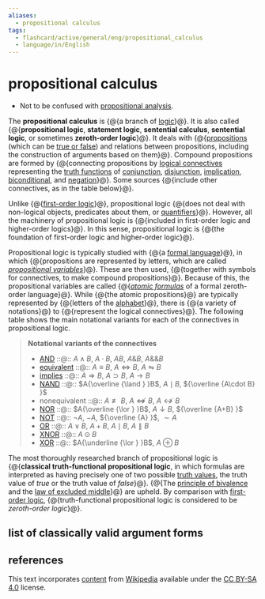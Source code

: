 ```yaml
---
aliases:
  - propositional calculus
tags:
  - flashcard/active/general/eng/propositional_calculus
  - language/in/English
---
```


# propositional calculus

- Not to be confused with [propositional analysis](theory%20of%20descriptions.md).

The __propositional calculus__ is {@{a branch of [logic](logic.md)}@}. It is also called {@{__propositional logic__, __statement logic__, __sentential calculus__, __sentential logic__, or sometimes __zeroth-order logic__}@}. It deals with {@{[propositions](proposition.md) (which can be [true or false](truth%20value.md)) and relations between propositions, including the construction of arguments based on them}@}. Compound propositions are formed by {@{connecting propositions by [logical connectives](logical%20connective.md) representing the [truth functions](truth%20function.md) of [conjunction](logical%20conjunction.md), [disjunction](logical%20disjunction.md), [implication](material%20conditional.md), [biconditional](logical%20biconditional.md), and [negation](negation.md)}@}. Some sources {@{include other connectives, as in the table below}@}. <!--SR:!2028-09-20,1144,350!2026-10-25,540,310!2028-02-17,974,350!2026-07-11,490,310!2027-04-16,725,330-->

Unlike {@{[first-order logic](first-order%20logic.md)}@}, propositional logic {@{does not deal with non-logical objects, predicates about them, or [quantifiers](quantifier%20(logic).md)}@}. However, all the machinery of propositional logic is {@{included in first-order logic and higher-order logics}@}. In this sense, propositional logic is {@{the foundation of first-order logic and higher-order logic}@}. <!--SR:!2028-07-24,1097,350!2026-10-07,566,310!2028-01-06,870,330!2025-09-10,18,359-->

Propositional logic is typically studied with {@{a [formal language](formal%20language.md)}@}, in which {@{propositions are represented by letters, which are called _[propositional variables](propositional%20variable.md)_}@}. These are then used, {@{together with symbols for connectives, to make compound propositions}@}. Because of this, the propositional variables are called {@{_[atomic formulas](atomic%20formula.md)_ of a formal zeroth-order language}@}. While {@{the atomic propositions}@} are typically represented by {@{letters of the [alphabet](alphabet.md)}@}, there is {@{a variety of notations}@} to {@{represent the logical connectives}@}. The following table shows the main notational variants for each of the connectives in propositional logic. <!--SR:!2027-12-06,849,330!2026-06-23,479,310!2026-02-20,359,290!2027-12-10,851,330!2025-09-06,19,354!2025-09-06,19,354!2025-09-06,19,354!2025-09-06,19,354-->

> __Notational variants of the connectives__
>
> - [AND](logical%20conjunction.md) ::@:: $A\land B$, $A\cdot B$, $AB$, $A\&B$, $A\&\&B$ <!--SR:!2028-12-31,1222,350!2028-12-06,1203,350-->
> - [equivalent](logical%20biconditional.md) ::@:: $A\equiv B$, $A\Leftrightarrow B$, $A\leftrightharpoons B$ <!--SR:!2028-06-15,1065,350!2025-10-24,316,330-->
> - [implies](material%20conditional.md) ::@:: $A\Rightarrow B$, $A\supset B$, $A\rightarrow B$ <!--SR:!2025-10-26,317,330!2028-04-25,1026,350-->
> - [NAND](sheffer%20stroke.md) ::@:: $A{\overline {\land } }B$, $A\mid B$, ${\overline {A\cdot B} }$ <!--SR:!2026-04-11,431,310!2027-03-10,697,330-->
> - nonequivalent ::@:: $A\not \equiv B$, $A\not \Leftrightarrow B$, $A\nleftrightarrow B$ <!--SR:!2029-02-12,1257,350!2028-06-02,1056,350-->
> - [NOR](Logical%20NOR.md) ::@:: $A{\overline {\lor } }B$, $A\downarrow B$, ${\overline {A+B} }$ <!--SR:!2025-10-16,299,310!2026-07-13,500,310-->
> - [NOT](negation.md) ::@:: $\neg A$, $-A$, ${\overline {A} }$, $\sim A$ <!--SR:!2028-01-02,934,350!2028-02-16,974,350-->
> - [OR](logical%20disjunction.md) ::@:: $A\lor B$, $A+B$, $A\mid B$, $A\parallel B$ <!--SR:!2028-05-07,1038,350!2025-10-02,298,330-->
> - [XNOR](XNOR%20gate.md) ::@:: $A\odot B$ <!--SR:!2025-10-29,268,270!2025-11-18,321,310-->
> - [XOR](exclusive%20or.md) ::@:: $A{\underline {\lor } }B$, $A\oplus B$ <!--SR:!2027-10-12,802,290!2026-01-31,379,310-->

The most thoroughly researched branch of propositional logic is {@{__classical truth-functional propositional logic__, in which formulas are interpreted as having precisely one of two possible [truth values](truth%20value.md), the truth value of _true_ or the truth value of _false_}@}. {@{The [principle of bivalence](principle%20of%20bivalence.md) and the [law of excluded middle](law%20of%20excluded%20middle.md)}@} are upheld. By comparison with [first-order logic](first-order%20logic.md), {@{truth-functional propositional logic is considered to be _zeroth-order logic_}@}. <!--SR:!2025-11-10,207,290!2028-11-22,1192,350!2027-04-02,714,330-->

## list of classically valid argument forms

## references

This text incorporates [content](https://en.wikipedia.org/wiki/propositional_calculus) from [Wikipedia](Wikipedia.md) available under the [CC BY-SA 4.0](https://creativecommons.org/licenses/by-sa/4.0/) license.
